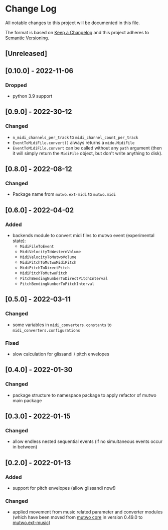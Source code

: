 # Change Log

All notable changes to this project will be documented in this file.

The format is based on [Keep a Changelog](http://keepachangelog.com/)
and this project adheres to [Semantic Versioning](http://semver.org/).

## [Unreleased]

## [0.10.0] - 2022-11-06

### Dropped
- python 3.9 support


## [0.9.0] - 2022-30-12

### Changed
- `n_midi_channels_per_track` to `midi_channel_count_per_track`
- `EventToMidiFile.convert()` always returns a `mido.MidiFile`
- `EventToMidiFile.convert` can be called without any `path` argument (then it will simply return the `MidiFile` object, but don't write anything to disk).


## [0.8.0] - 2022-08-12

### Changed
- Package name from `mutwo.ext-midi` to `mutwo.midi`


## [0.6.0] - 2022-04-02

### Added
- backends module to convert midi files to mutwo event (experimental state):
    - `MidiFileToEvent`
    - `MidiVelocityToWesternVolume`
    - `MidiVelocityToMutwoVolume`
    - `MidiPitchToMutwoMidiPitch`
    - `MidiPitchToDirectPitch`
    - `MidiPitchToMutwoPitch`
    - `PitchBendingNumberToDirectPitchInterval`
    - `PitchBendingNumberToPitchInterval`


## [0.5.0] - 2022-03-11

### Changed
- some variables in `midi_converters.constants` to `midi_converters.configurations`

### Fixed
- slow calculation for glissandi / pitch envelopes


## [0.4.0] - 2022-01-30

### Changed
- package structure to namespace package to apply refactor of mutwo main package


## [0.3.0] - 2022-01-15

### Changed
- allow endless nested sequential events (if no simultaneous events occur in between)


## [0.2.0] - 2022-01-13

### Added
- support for pitch envelopes (allow glissandi now!)

### Changed
- applied movement from music related parameter and converter modules (which have been moved from [mutwo core](https://github.com/mutwo-org/mutwo) in version 0.49.0 to [mutwo.ext-music](https://github.com/mutwo-org/mutwo.ext-music))
